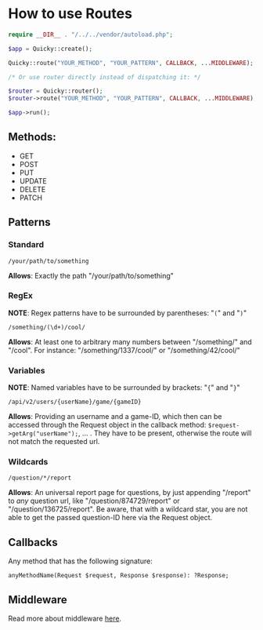 # How to use Routes

```php
require __DIR__ . "/../../vendor/autoload.php";

$app = Quicky::create();

Quicky::route("YOUR_METHOD", "YOUR_PATTERN", CALLBACK, ...MIDDLEWARE);

/* Or use router directly instead of dispatching it: */

$router = Quicky::router();
$router->route("YOUR_METHOD", "YOUR_PATTERN", CALLBACK, ...MIDDLEWARE);

$app->run();
```

## Methods:
- GET
- POST
- PUT
- UPDATE
- DELETE
- PATCH

## Patterns

### Standard
``/your/path/to/something``  

**Allows**: Exactly the path "/your/path/to/something"

### RegEx
**NOTE**: Regex patterns have to be surrounded by parentheses: "`(`" and "`)`"

``/something/(\d+)/cool/``  

**Allows**: At least one to arbitrary many numbers between "/something/" and "/cool".
For instance: "/something/1337/cool/" or "/something/42/cool/"

### Variables
**NOTE**: Named variables have to be surrounded by brackets: "`{`" and "`}`"

``/api/v2/users/{userName}/game/{gameID}``    

**Allows**: Providing an username and a game-ID, which then can be accessed through the Request object
in the callback method: ``$request->getArg("userName");``, ... . They have to be present, otherwise
the route will not match the requested url.

### Wildcards
``/question/*/report``

**Allows**: An universal report page for questions, by just appending "/report" to *any* question
url, like "/question/874729/report" or "/question/136725/report". Be aware, that with a wildcard
star, you are not able to get the passed question-ID here via the Request object.

## Callbacks
Any method that has the following signature:
```
anyMethodName(Request $request, Response $response): ?Response;
```

## Middleware
Read more about middleware [here](https://github.com/david-prv/QuickyPHP/blob/main/examples/csrf_middleware.md).